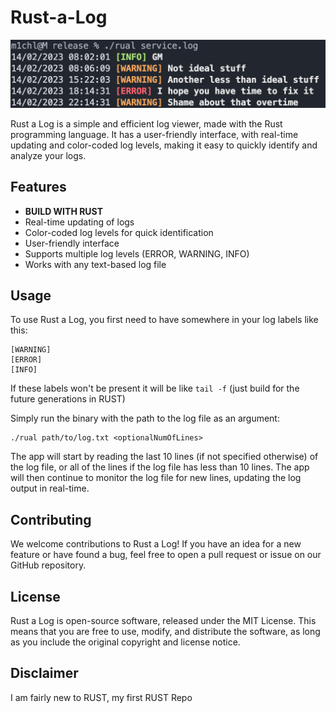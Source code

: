 # Rust-a-Log

![use case](misc/pic.png)

Rust a Log is a simple and efficient log viewer, made with the Rust programming language. It has a user-friendly interface, with real-time updating and color-coded log levels, making it easy to quickly identify and analyze your logs.

## Features
- **BUILD WITH RUST**
- Real-time updating of logs
- Color-coded log levels for quick identification
- User-friendly interface
- Supports multiple log levels (ERROR, WARNING, INFO)
- Works with any text-based log file

## Usage

To use Rust a Log, you first need to have somewhere in your log labels like this: 

```
[WARNING]
[ERROR]
[INFO]
```

If these labels won't be present it will be like `tail -f` (just build for the future generations in RUST)

Simply run the binary with the path to the log file as an argument:

```
./rual path/to/log.txt <optionalNumOfLines>
```

The app will start by reading the last 10 lines (if not specified otherwise) of the log file, or all of the lines if the log file has less than 10 lines. The app will then continue to monitor the log file for new lines, updating the log output in real-time.

## Contributing

We welcome contributions to Rust a Log! If you have an idea for a new feature or have found a bug, feel free to open a pull request or issue on our GitHub repository.

## License

Rust a Log is open-source software, released under the MIT License. This means that you are free to use, modify, and distribute the software, as long as you include the original copyright and license notice.

## Disclaimer

I am fairly new to RUST, my first RUST Repo
